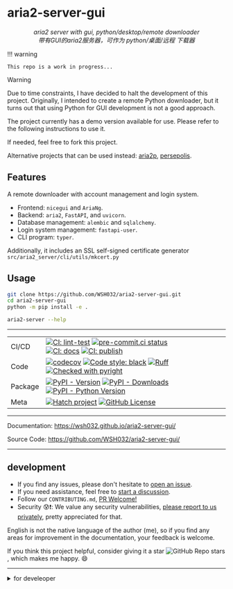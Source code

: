 <!-- The content will be also use in `docs/index.md` by `pymdownx.snippets` -->
<!-- Do not use any **relative link** and  **GitHub-specific syntax** ！-->
<!-- Do not rename or move the file -->

# aria2-server-gui

<p align="center">
    <em>aria2 server with gui, python/desktop/remote downloader</em>
    <br>
    <em>带有GUI的aria2服务器，可作为 python/桌面/远程 下载器</em>
</p>


!!! warning

    This repo is a work in progress...

> [!WARNING]
>
> Due to time constraints, I have decided to halt the development of this project. Originally, I intended to create a remote Python downloader, but it turns out that using Python for GUI development is not a good approach.
>
> The project currently has a demo version available for use. Please refer to the following instructions to use it.
>
> If needed, feel free to fork this project.
>
> Alternative projects that can be used instead: [aria2p](https://github.com/pawamoy/aria2p), [persepolis](https://github.com/persepolisdm/persepolis).

## Features

A remote downloader with account management and login system.

- Frontend: `nicegui` and `AriaNg`.
- Backend: `aria2`, `FastAPI`, and `uvicorn`.
- Database management: `alembic` and `sqlalchemy`.
- Login system management: `fastapi-user`.
- CLI program: `typer`.

Additionally, it includes an SSL self-signed certificate generator `src/aria2_server/cli/utils/mkcert.py`

## Usage

```bash
git clone https://github.com/WSH032/aria2-server-gui.git
cd aria2-server-gui
python -m pip install -e .

aria2-server --help
```

---

| | |
| - | - |
| CI/CD   | [![CI: lint-test]][CI: lint-test#link] [![pre-commit.ci status]][pre-commit.ci status#link] <br> [![CI: docs]][CI: docs#link] [![CI: publish]][CI: publish#link]  |
| Code    | [![codecov]][codecov#link] [![Code style: black]][Code style: black#link] [![Ruff]][Ruff#link] [![Checked with pyright]][Checked with pyright#link] |
| Package | [![PyPI - Version]][PyPI#link] [![PyPI - Downloads]][PyPI#link] [![PyPI - Python Version]][PyPI#link] |
| Meta    | [![Hatch project]][Hatch project#link] [![GitHub License]][GitHub License#link] |

---

Documentation: <https://wsh032.github.io/aria2-server-gui/>

Source Code: <https://github.com/WSH032/aria2-server-gui/>

---

## development

- If you find any issues, please don't hesitate to [open an issue](https://github.com/WSH032/aria2-server-gui/issues).
- If you need assistance, feel free to [start a discussion](https://github.com/WSH032/aria2-server-gui/discussions).
- Follow our `CONTRIBUTING.md`, [PR Welcome!](https://github.com/WSH032/aria2-server-gui/pulls)
- Security 😰❗: We value any security vulnerabilities, [please report to us privately](https://github.com/WSH032/aria2-server-gui/security), pretty appreciated for that.

English is not the native language of the author (me), so if you find any areas for improvement in the documentation, your feedback is welcome.

If you think this project helpful, consider giving it a star ![GitHub Repo stars](https://img.shields.io/github/stars/wsh032/aria2-server-gui?style=social), which makes me happy. :smile:

---

<details>

<summary>for develeoper</summary>

1. 修改所有带有 `EDIT` 注释的地方
2. 按照[pypa](https://packaging.python.org/en/latest/guides/publishing-package-distribution-releases-using-github-actions-ci-cd-workflows/)的指南去 `pypi` 申请 `Trusted Publisher`
3. 删掉本用法部分

纯python打包参考 <https://github.com/WSH032/fastapi-proxy-lib>
带有不同平台的二进制依赖打包参考 <https://github.com/WSH032/aria2-wheel>

</details>

<!-- link -->

<!-- ci/cd -->
[CI: lint-test]: https://github.com/WSH032/aria2-server-gui/actions/workflows/lint-test.yml/badge.svg
[CI: lint-test#link]: https://github.com/WSH032/aria2-server-gui/actions/workflows/lint-test.yml
[CI: docs]: https://github.com/WSH032/aria2-server-gui/actions/workflows/docs.yml/badge.svg
[CI: docs#link]: https://github.com/WSH032/aria2-server-gui/actions/workflows/docs.yml
[CI: publish]: https://github.com/WSH032/aria2-server-gui/actions/workflows/publish.yml/badge.svg
[CI: publish#link]: https://github.com/WSH032/aria2-server-gui/actions/workflows/publish.yml
[pre-commit.ci status]: https://results.pre-commit.ci/badge/github/WSH032/aria2-server-gui/main.svg
[pre-commit.ci status#link]: https://results.pre-commit.ci/latest/github/WSH032/aria2-server-gui/main
<!-- code -->
[Code style: black]: https://img.shields.io/badge/code%20style-black-000000.svg
[Code style: black#link]: https://github.com/psf/black
[GitHub License]: https://img.shields.io/github/license/WSH032/aria2-server-gui?color=9400d3
[GitHub License#link]: https://github.com/WSH032/aria2-server-gui/blob/main/LICENSE
[Ruff]: https://img.shields.io/endpoint?url=https://raw.githubusercontent.com/astral-sh/ruff/main/assets/badge/v2.json
[Ruff#link]: https://github.com/astral-sh/ruff
[Checked with pyright]: https://microsoft.github.io/pyright/img/pyright_badge.svg
[Checked with pyright#link]: https://microsoft.github.io/pyright
<!-- package -->
[PyPI - Version]: https://img.shields.io/pypi/v/aria2-server?logo=pypi&label=PyPI&logoColor=gold
[PyPI - Downloads]: https://img.shields.io/pypi/dm/aria2-server?color=blue&label=Downloads&logo=pypi&logoColor=gold
[PyPI - Python Version]: https://img.shields.io/pypi/pyversions/aria2-server?logo=python&label=Python&logoColor=gold
[PyPI#link]: https://pypi.org/project/aria2-server
<!-- meta -->
[Hatch project]: https://img.shields.io/badge/%F0%9F%A5%9A-Hatch-4051b5.svg
[Hatch project#link]: https://github.com/pypa/hatch
[codecov]: https://codecov.io/gh/WSH032/aria2-server-gui/graph/badge.svg?token=62QQU06E8X
[codecov#link]: https://codecov.io/gh/WSH032/aria2-server-gui
